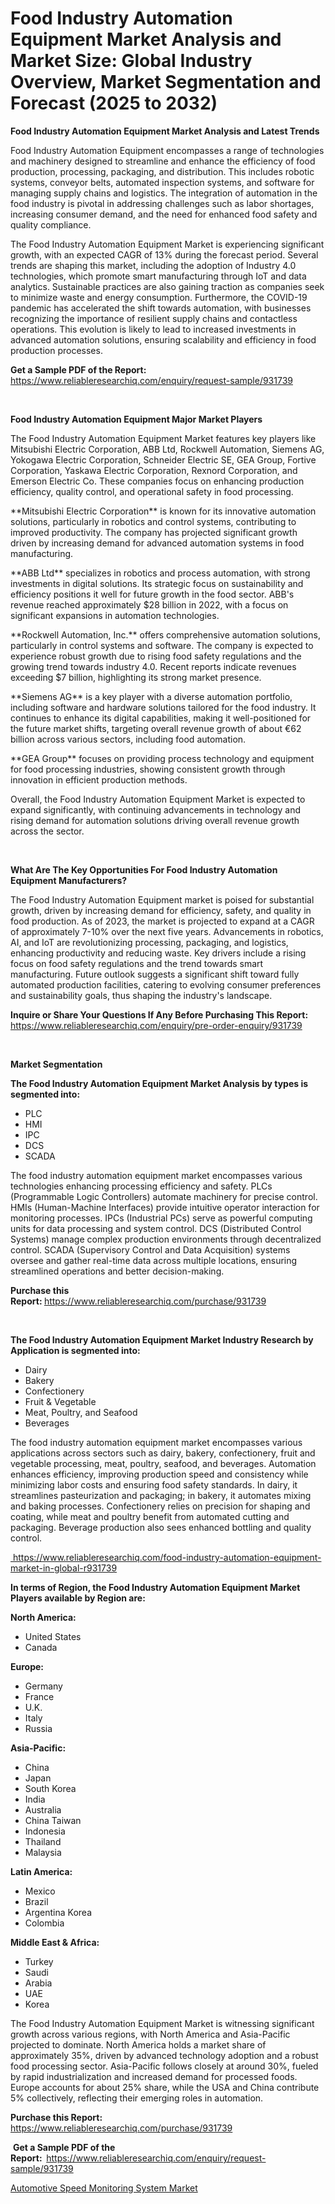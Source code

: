 <p><h1>Food Industry Automation Equipment Market Analysis and Market Size: Global Industry Overview, Market Segmentation and Forecast (2025 to 2032)</h1></p><p><strong>Food Industry Automation Equipment Market Analysis and Latest Trends</strong></p>
<p><p>Food Industry Automation Equipment encompasses a range of technologies and machinery designed to streamline and enhance the efficiency of food production, processing, packaging, and distribution. This includes robotic systems, conveyor belts, automated inspection systems, and software for managing supply chains and logistics. The integration of automation in the food industry is pivotal in addressing challenges such as labor shortages, increasing consumer demand, and the need for enhanced food safety and quality compliance.</p><p>The Food Industry Automation Equipment Market is experiencing significant growth, with an expected CAGR of 13% during the forecast period. Several trends are shaping this market, including the adoption of Industry 4.0 technologies, which promote smart manufacturing through IoT and data analytics. Sustainable practices are also gaining traction as companies seek to minimize waste and energy consumption. Furthermore, the COVID-19 pandemic has accelerated the shift towards automation, with businesses recognizing the importance of resilient supply chains and contactless operations. This evolution is likely to lead to increased investments in advanced automation solutions, ensuring scalability and efficiency in food production processes.</p></p>
<p><strong>Get a Sample PDF of the Report:&nbsp;</strong> <a href="https://www.reliableresearchiq.com/enquiry/request-sample/931739?utm_campaign=2463&utm_medium=2&utm_source=Github&utm_content=ia&utm_term=21032025&utm_id=food-industry-automation-equipment">https://www.reliableresearchiq.com/enquiry/request-sample/931739</a></p>
<p>&nbsp;</p>
<p><strong>Food Industry Automation Equipment Major Market Players</strong></p>
<p><p>The Food Industry Automation Equipment Market features key players like Mitsubishi Electric Corporation, ABB Ltd, Rockwell Automation, Siemens AG, Yokogawa Electric Corporation, Schneider Electric SE, GEA Group, Fortive Corporation, Yaskawa Electric Corporation, Rexnord Corporation, and Emerson Electric Co. These companies focus on enhancing production efficiency, quality control, and operational safety in food processing.</p><p>**Mitsubishi Electric Corporation** is known for its innovative automation solutions, particularly in robotics and control systems, contributing to improved productivity. The company has projected significant growth driven by increasing demand for advanced automation systems in food manufacturing.</p><p>**ABB Ltd** specializes in robotics and process automation, with strong investments in digital solutions. Its strategic focus on sustainability and efficiency positions it well for future growth in the food sector. ABB's revenue reached approximately $28 billion in 2022, with a focus on significant expansions in automation technologies.</p><p>**Rockwell Automation, Inc.** offers comprehensive automation solutions, particularly in control systems and software. The company is expected to experience robust growth due to rising food safety regulations and the growing trend towards industry 4.0. Recent reports indicate revenues exceeding $7 billion, highlighting its strong market presence.</p><p>**Siemens AG** is a key player with a diverse automation portfolio, including software and hardware solutions tailored for the food industry. It continues to enhance its digital capabilities, making it well-positioned for the future market shifts, targeting overall revenue growth of about €62 billion across various sectors, including food automation.</p><p>**GEA Group** focuses on providing process technology and equipment for food processing industries, showing consistent growth through innovation in efficient production methods. </p><p>Overall, the Food Industry Automation Equipment Market is expected to expand significantly, with continuing advancements in technology and rising demand for automation solutions driving overall revenue growth across the sector.</p></p>
<p>&nbsp;</p>
<p><strong>What Are The Key Opportunities For Food Industry Automation Equipment Manufacturers?</strong></p>
<p><p>The Food Industry Automation Equipment market is poised for substantial growth, driven by increasing demand for efficiency, safety, and quality in food production. As of 2023, the market is projected to expand at a CAGR of approximately 7-10% over the next five years. Advancements in robotics, AI, and IoT are revolutionizing processing, packaging, and logistics, enhancing productivity and reducing waste. Key drivers include a rising focus on food safety regulations and the trend towards smart manufacturing. Future outlook suggests a significant shift toward fully automated production facilities, catering to evolving consumer preferences and sustainability goals, thus shaping the industry's landscape.</p></p>
<p><strong>Inquire or Share Your Questions If Any Before Purchasing This Report:</strong> <a href="https://www.reliableresearchiq.com/enquiry/pre-order-enquiry/931739?utm_campaign=2463&utm_medium=2&utm_source=Github&utm_content=ia&utm_term=21032025&utm_id=food-industry-automation-equipment">https://www.reliableresearchiq.com/enquiry/pre-order-enquiry/931739</a></p>
<p>&nbsp;</p>
<p><strong>Market Segmentation</strong></p>
<p><strong>The Food Industry Automation Equipment Market Analysis by types is segmented into:</strong></p>
<p><ul><li>PLC</li><li>HMI</li><li>IPC</li><li>DCS</li><li>SCADA</li></ul></p>
<p><p>The food industry automation equipment market encompasses various technologies enhancing processing efficiency and safety. PLCs (Programmable Logic Controllers) automate machinery for precise control. HMIs (Human-Machine Interfaces) provide intuitive operator interaction for monitoring processes. IPCs (Industrial PCs) serve as powerful computing units for data processing and system control. DCS (Distributed Control Systems) manage complex production environments through decentralized control. SCADA (Supervisory Control and Data Acquisition) systems oversee and gather real-time data across multiple locations, ensuring streamlined operations and better decision-making.</p></p>
<p><strong>Purchase this Report:&nbsp;</strong><a href="https://www.reliableresearchiq.com/purchase/931739?utm_campaign=2463&utm_medium=2&utm_source=Github&utm_content=ia&utm_term=21032025&utm_id=food-industry-automation-equipment">https://www.reliableresearchiq.com/purchase/931739</a></p>
<p>&nbsp;</p>
<p><strong>The Food Industry Automation Equipment Market Industry Research by Application is segmented into:</strong></p>
<p><ul><li>Dairy</li><li>Bakery</li><li>Confectionery</li><li>Fruit & Vegetable</li><li>Meat, Poultry, and Seafood</li><li>Beverages</li></ul></p>
<p><p>The food industry automation equipment market encompasses various applications across sectors such as dairy, bakery, confectionery, fruit and vegetable processing, meat, poultry, seafood, and beverages. Automation enhances efficiency, improving production speed and consistency while minimizing labor costs and ensuring food safety standards. In dairy, it streamlines pasteurization and packaging; in bakery, it automates mixing and baking processes. Confectionery relies on precision for shaping and coating, while meat and poultry benefit from automated cutting and packaging. Beverage production also sees enhanced bottling and quality control.</p></p>
<p><a href="https://www.reliableresearchiq.com/food-industry-automation-equipment-market-in-global-r931739?utm_campaign=2463&utm_medium=2&utm_source=Github&utm_content=ia&utm_term=21032025&utm_id=food-industry-automation-equipment">&nbsp;https://www.reliableresearchiq.com/food-industry-automation-equipment-market-in-global-r931739</a></p>
<p><strong>In terms of Region, the Food Industry Automation Equipment Market Players available by Region are:</strong></p>
<p>
    <p> <strong> North America: </strong>
        <ul>
            <li>United States</li>
            <li>Canada</li>
        </ul>
        </p> 
    <p> <strong> Europe: </strong>
        <ul>
            <li>Germany</li>
            <li>France</li>
            <li>U.K.</li>
            <li>Italy</li>
            <li>Russia</li>
        </ul>
        </p> 
    <p> <strong> Asia-Pacific: </strong>
        <ul>
            <li>China</li>
            <li>Japan</li>
            <li>South Korea</li>
            <li>India</li>
            <li>Australia</li>
            <li>China Taiwan</li>
            <li>Indonesia</li>
            <li>Thailand</li>
            <li>Malaysia</li>
        </ul>
        </p> 
    <p> <strong> Latin America: </strong>
        <ul>
            <li>Mexico</li>
            <li>Brazil</li>
            <li>Argentina Korea</li>
            <li>Colombia</li>
        </ul>
        </p> 
    <p> <strong> Middle East & Africa: </strong>
        <ul>
            <li>Turkey</li>
            <li>Saudi</li>
            <li>Arabia</li>
            <li>UAE</li>
            <li>Korea</li>
        </ul>
    </p>
    </p>
<p><p>The Food Industry Automation Equipment Market is witnessing significant growth across various regions, with North America and Asia-Pacific projected to dominate. North America holds a market share of approximately 35%, driven by advanced technology adoption and a robust food processing sector. Asia-Pacific follows closely at around 30%, fueled by rapid industrialization and increased demand for processed foods. Europe accounts for about 25% share, while the USA and China contribute 5% collectively, reflecting their emerging roles in automation.</p></p>
<p><strong>Purchase this Report: </strong><a href="https://www.reliableresearchiq.com/purchase/931739?utm_campaign=2463&utm_medium=2&utm_source=Github&utm_content=ia&utm_term=21032025&utm_id=food-industry-automation-equipment">https://www.reliableresearchiq.com/purchase/931739</a></p>
<p>&nbsp;<strong>Get a Sample PDF of the Report:&nbsp;&nbsp;</strong><a href="https://www.reliableresearchiq.com/enquiry/request-sample/931739?utm_campaign=2463&utm_medium=2&utm_source=Github&utm_content=ia&utm_term=21032025&utm_id=food-industry-automation-equipment">https://www.reliableresearchiq.com/enquiry/request-sample/931739</a></p>
<p><strong></strong></p>
<p><p><a href="https://github.com/pearlinewhite4692/Market-Research-Report-List-1/blob/main/automotive-speed-monitoring-system-market.md?utm_campaign=2463&utm_medium=2&utm_source=Github&utm_content=ia&utm_term=21032025&utm_id=food-industry-automation-equipment">Automotive Speed Monitoring System Market</a></p></p>